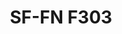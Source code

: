 ---
title: "SF-FN F303"
description: "Pernos Hexagonales"
main:
  id: 4
  content: |
    Presentamos los Pernos Hexagonales SF-FN F303 – la elección perfecta para aplicaciones de fijación de trabajo pesado. Elaborados con precisión y durabilidad en mente, estos pernos hexagonales proporcionan la fuerza y confiabilidad que necesitas para tus proyectos más duros.
  imgCard: "../../images/content_images/x.jpg"
  imgMain: "../../images/content_images/x.jpg"
  imgAlt: "Cajas de muestra de pernos hexagonales"
tabs:
  - id: "tabs-with-card-item-1"
    dataTab: "#tabs-with-card-1"
    title: "Descripción"
  - id: "tabs-with-card-item-2"
    dataTab: "#tabs-with-card-2"
    title: "Especificaciones"
  - id: "tabs-with-card-item-3"
    dataTab: "#tabs-with-card-3"
    title: "Planos"
longDescription:
  title: "Soluciones de Fijación de Trabajo Pesado"
  subTitle: |
    Los Pernos Hexagonales SF-FN F303 están diseñados para manejar los desafíos de fijación más duros con facilidad. Ya sea que estés trabajando en proyectos de construcción o maquinaria pesada, estos pernos hexagonales entregan la fuerza y confiabilidad que necesitas.
  btnTitle: "Contactar ventas para saber más"
  btnURL: "#"
descriptionList:
  - title: "Fuerza y Durabilidad"
    subTitle: "Construidos con materiales de alta calidad, estos pernos hexagonales están construidos para resistir cargas pesadas y condiciones duras."
  - title: "Ingeniería de Precisión"
    subTitle: "Diseñados con roscas cortadas con precisión y especificaciones exactas, asegurando un ajuste apretado y seguro cada vez."
  - title: "Versatilidad"
    subTitle: "Adecuados para una amplia gama de aplicaciones, desde construcción hasta maquinaria, proporcionando soluciones de fijación versátiles."
specificationsLeft:
  - title: "Material"
    subTitle: "Hechos de acero o aleación de grado premium, ofreciendo fuerza excepcional y resistencia a la corrosión."
  - title: "Diseño de Rosca"
    subTitle: "Roscas cortadas con precisión aseguran agarre óptimo y confiabilidad, incluso en ambientes de alto estrés."
  - title: "Cantidad"
    subTitle: "Cada conjunto incluye una cantidad suficiente de pernos hexagonales para abordar varios proyectos y aplicaciones."
  - title: "Tamaños"
    subTitle: "Disponible en una gama de tamaños para acomodar diferentes requisitos de proyecto, asegurando versatilidad y compatibilidad."
specificationsRight:
  - title: "Acabado"
    subTitle: "Terminados con un recubrimiento protector para mejorar la resistencia a la corrosión y extender la vida útil."
  - title: "Capacidad de Carga"
    subTitle: "Diseñados para cumplir o exceder estándares de la industria para capacidad de carga, asegurando rendimiento confiable bajo cargas pesadas."
  - title: "Certificaciones"
    subTitle: "Cumple con estándares y certificaciones relevantes de la industria, garantizando calidad y confiabilidad."
  - title: "Aplicaciones"
    subTitle: "Ideal para uso en construcción, maquinaria, automotriz y otras aplicaciones de trabajo pesado que demandan fijación fuerte y confiable."
blueprints:
  first: "../../images/content_images/x.jpg"
  second: "../../images/content_images/x.jpg"
---
